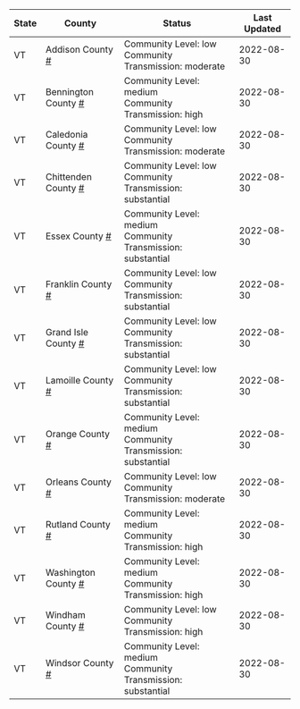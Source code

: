 State | County | Status | Last Updated
--- | --- | --- | --- 
VT | Addison County <a href="#addison_county">#</a> | <a name="addison_county"></a>Community Level: low<br/>Community Transmission: moderate | 2022-08-30
VT | Bennington County <a href="#bennington_county">#</a> | <a name="bennington_county"></a>Community Level: medium<br/>Community Transmission: high | 2022-08-30
VT | Caledonia County <a href="#caledonia_county">#</a> | <a name="caledonia_county"></a>Community Level: low<br/>Community Transmission: moderate | 2022-08-30
VT | Chittenden County <a href="#chittenden_county">#</a> | <a name="chittenden_county"></a>Community Level: low<br/>Community Transmission: substantial | 2022-08-30
VT | Essex County <a href="#essex_county">#</a> | <a name="essex_county"></a>Community Level: medium<br/>Community Transmission: substantial | 2022-08-30
VT | Franklin County <a href="#franklin_county">#</a> | <a name="franklin_county"></a>Community Level: low<br/>Community Transmission: substantial | 2022-08-30
VT | Grand Isle County <a href="#grand_isle_county">#</a> | <a name="grand_isle_county"></a>Community Level: low<br/>Community Transmission: substantial | 2022-08-30
VT | Lamoille County <a href="#lamoille_county">#</a> | <a name="lamoille_county"></a>Community Level: low<br/>Community Transmission: substantial | 2022-08-30
VT | Orange County <a href="#orange_county">#</a> | <a name="orange_county"></a>Community Level: medium<br/>Community Transmission: substantial | 2022-08-30
VT | Orleans County <a href="#orleans_county">#</a> | <a name="orleans_county"></a>Community Level: low<br/>Community Transmission: moderate | 2022-08-30
VT | Rutland County <a href="#rutland_county">#</a> | <a name="rutland_county"></a>Community Level: medium<br/>Community Transmission: high | 2022-08-30
VT | Washington County <a href="#washington_county">#</a> | <a name="washington_county"></a>Community Level: medium<br/>Community Transmission: high | 2022-08-30
VT | Windham County <a href="#windham_county">#</a> | <a name="windham_county"></a>Community Level: low<br/>Community Transmission: high | 2022-08-30
VT | Windsor County <a href="#windsor_county">#</a> | <a name="windsor_county"></a>Community Level: medium<br/>Community Transmission: substantial | 2022-08-30
